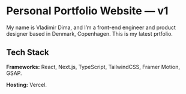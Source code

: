 # Personal Portfolio Website — v1

My name is Vladimir Dima, and I’m a front-end engineer and product designer based in Denmark, Copenhagen. This is my latest prtfolio.

## Tech Stack

**Frameworks:** React, Next.js, TypeScript, TailwindCSS, Framer Motion, GSAP.

**Hosting:** Vercel.

